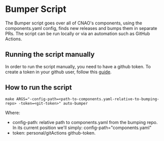 # Bumper Script

The Bumper script goes over all of CNAO's components, using the components.yaml config, finds new releases and bumps them in separate PRs. The script can be run locally or via an automation such as GitHub Actions.

## Running the script manually

In order to run the script manually, you need to have a github token. To create a token in your github user, follow this [guide](https://docs.github.com/en/free-pro-team@latest/github/authenticating-to-github/creating-a-personal-access-token).

## How to run the script

```
make ARGS="-config-path=<path-to-components.yaml-relative-to-bumping-repo> -token=<git-token>" auto-bumper
```

Where:
* config-path: relative path to components.yaml from the bumping repo. In its current position we'll simply: config-path="components.yaml"
* token: personal/gitActions github-token.
